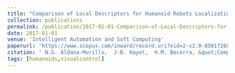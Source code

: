 ```yaml
---
title: "Comparison of Local Descriptors for Humanoid Robots Localization Using a Visual Bag of Words Approach"
collection: publications
permalink: /publication/2017-01-01-Comparison-of-Local-Descriptors-for-Humanoid-Robots-Localization-Using-a-Visual-Bag-of-Words-Approach
date: 2017-01-01
venue: 'Intelligent Automation and Soft Computing'
paperurl: 'https://www.scopus.com/inward/record.uri?eid=2-s2.0-85017268529\&doi=10.1080\%2f10798587.2017.1304508\&partnerID=40\&md5=199112cf34f7e98a7135e5979e34693a'
citation: ' N.G. Aldana-Murillo,  J-B. Hayet,  H.M. Becerra, &quot;Comparison of Local Descriptors for Humanoid Robots Localization Using a Visual Bag of Words Approach.&quot; Intelligent Automation and Soft Computing, 2017.'
tags: [humanoids,visualcontrol]
---
```

